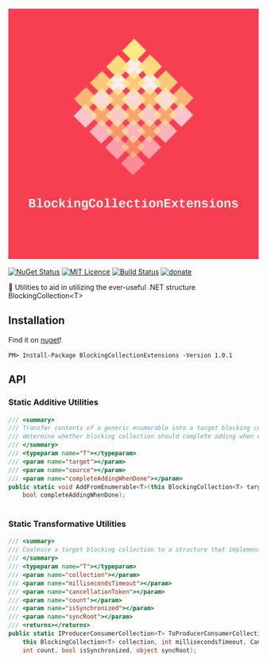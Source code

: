 ![logo](https://raw.githubusercontent.com/Jac21/BlockingCollectionExtensions/master/media/logo.png)

[![NuGet Status](http://img.shields.io/nuget/v/BlockingCollectionExtensions.svg?style=flat)](https://www.nuget.org/packages/BlockingCollectionExtensions/)
[![MIT Licence](https://badges.frapsoft.com/os/mit/mit.svg?v=103)](https://opensource.org/licenses/mit-license.php)
[![Build Status](https://travis-ci.com/Jac21/BlockingCollectionExtensions.svg?branch=master)](https://travis-ci.com/Jac21/BlockingCollectionExtensions)
[![donate](https://img.shields.io/badge/%24-Buy%20me%20a%20coffee-ff69b4.svg?style=flat)](https://www.buymeacoffee.com/jac21) 

📎 Utilities to aid in utilizing the ever-useful .NET structure BlockingCollection&lt;T>

## Installation

Find it on [nuget](https://www.nuget.org/packages/BlockingCollectionExtensions/)!

```
PM> Install-Package BlockingCollectionExtensions -Version 1.0.1
```

## API 

### Static Additive Utilities

```csharp
/// <summary>
/// Transfer contents of a generic enumerable into a target blocking collection,
/// determine whether blocking collection should complete adding when enumerable has finished being added
/// </summary>
/// <typeparam name="T"></typeparam>
/// <param name="target"></param>
/// <param name="source"></param>
/// <param name="completeAddingWhenDone"></param>
public static void AddFromEnumerable<T>(this BlockingCollection<T> target, IEnumerable<T> source,
    bool completeAddingWhenDone);
    
```

### Static Transformative Utilities

```csharp
/// <summary>
/// Coalesce a target blocking collection to a structure that implements the IProducerConsumerCollection interface
/// </summary>
/// <typeparam name="T"></typeparam>
/// <param name="collection"></param>
/// <param name="millisecondsTimeout"></param>
/// <param name="cancellationToken"></param>
/// <param name="count"></param>
/// <param name="isSynchronized"></param>
/// <param name="syncRoot"></param>
/// <returns></returns>
public static IProducerConsumerCollection<T> ToProducerConsumerCollection<T>(
    this BlockingCollection<T> collection, int millisecondsTimeout, CancellationToken cancellationToken,
    int count, bool isSynchronized, object syncRoot);
```
